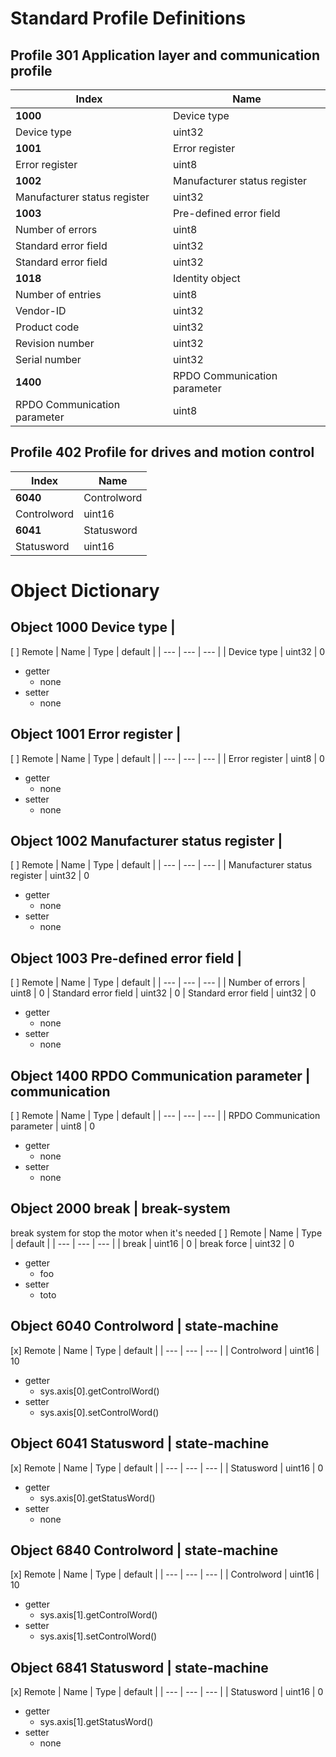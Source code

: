 # Standard Profile Definitions

## Profile 301 Application layer and communication profile
| Index | Name |
| --- | --- |
| **1000**| Device type |
|  Device type | uint32 |
| **1001**| Error register |
|  Error register | uint8 |
| **1002**| Manufacturer status register |
|  Manufacturer status register | uint32 |
| **1003**| Pre-defined error field |
|  Number of errors | uint8 |
|  Standard error field | uint32 |
|  Standard error field | uint32 |
| **1018**| Identity object |
|  Number of entries | uint8 |
|  Vendor-ID | uint32 |
|  Product code | uint32 |
|  Revision number | uint32 |
|  Serial number | uint32 |
| **1400**| RPDO Communication parameter |
|  RPDO Communication parameter | uint8 |
## Profile 402 Profile for drives and motion control
| Index | Name |
| --- | --- |
| **6040**| Controlword |
|  Controlword | uint16 |
| **6041**| Statusword |
|  Statusword | uint16 |

# Object Dictionary

## Object 1000 Device type | 

[ ] Remote
| Name | Type | default |
| --- | --- | --- |
| Device type | uint32 | 0
- getter 
    - none
- setter 
    - none
## Object 1001 Error register | 

[ ] Remote
| Name | Type | default |
| --- | --- | --- |
| Error register | uint8 | 0
- getter 
    - none
- setter 
    - none
## Object 1002 Manufacturer status register | 

[ ] Remote
| Name | Type | default |
| --- | --- | --- |
| Manufacturer status register | uint32 | 0
- getter 
    - none
- setter 
    - none
## Object 1003 Pre-defined error field | 

[ ] Remote
| Name | Type | default |
| --- | --- | --- |
| Number of errors | uint8 | 0
| Standard error field | uint32 | 0
| Standard error field | uint32 | 0
- getter 
    - none
- setter 
    - none
## Object 1400 RPDO Communication parameter | communication

[ ] Remote
| Name | Type | default |
| --- | --- | --- |
| RPDO Communication parameter | uint8 | 0
- getter 
    - none
- setter 
    - none
## Object 2000 break | break-system
break system for stop the motor when it's needed
[ ] Remote
| Name | Type | default |
| --- | --- | --- |
| break | uint16 | 0
| break force | uint32 | 0
- getter 
    - foo
- setter 
    - toto
## Object 6040 Controlword | state-machine

[x] Remote
| Name | Type | default |
| --- | --- | --- |
| Controlword | uint16 | 10
- getter 
    - sys.axis[0].getControlWord()
- setter 
    - sys.axis[0].setControlWord()
## Object 6041 Statusword | state-machine

[x] Remote
| Name | Type | default |
| --- | --- | --- |
| Statusword | uint16 | 0
- getter 
    - sys.axis[0].getStatusWord()
- setter 
    - none
## Object 6840 Controlword | state-machine

[x] Remote
| Name | Type | default |
| --- | --- | --- |
| Controlword | uint16 | 10
- getter 
    - sys.axis[1].getControlWord()
- setter 
    - sys.axis[1].setControlWord()
## Object 6841 Statusword | state-machine

[x] Remote
| Name | Type | default |
| --- | --- | --- |
| Statusword | uint16 | 0
- getter 
    - sys.axis[1].getStatusWord()
- setter 
    - none
